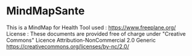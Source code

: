 # MindMapSante
This is a MindMap for Health
Tool used : https://www.freeplane.org/
License : 
These documents are provided free of charge under 
"Creative Commons" Licence
Attribution-NonCommercial 2.0 Generic
https://creativecommons.org/licenses/by-nc/2.0/
